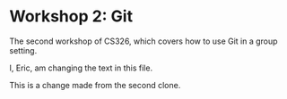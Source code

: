 # Workshop 2: Git

The second workshop of CS326, which covers how to use Git in a group setting.

I, Eric, am changing the text in this file.

This is a change made from the second clone.
